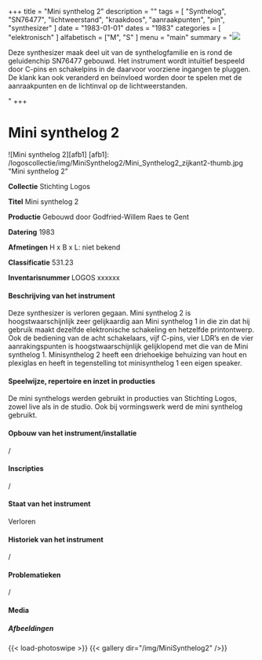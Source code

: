 ﻿+++
title = "Mini synthelog 2"
description = ""
tags = [ "Synthelog", "SN76477", "lichtweerstand", "kraakdoos", "aanraakpunten", "pin", "synthesizer"
]
date = "1983-01-01"
dates = "1983"
categories = [ "elektronisch"
]
alfabetisch = ["M", "S"
]
menu = "main"
summary = "<a href='/logoscollectie/1983/mini_synthelog2'><img src='/logoscollectie/img/MiniSynthelog2/Mini_Synthelog2_zijkant2-thumb.jpg'></a><p>Deze synthesizer maak deel uit van de synthelogfamilie en is rond de geluidenchip SN76477 gebouwd. Het instrument wordt intuïtief bespeeld door C-pins en schakelpins in de daarvoor voorziene ingangen te pluggen. De klank kan ook veranderd en beïnvloed worden door te spelen met de aanraakpunten en de lichtinval op de lichtweerstanden.</p>"
+++

# Mini synthelog 2

![Mini synthelog 2][afb1]
[afb1]: /logoscollectie/img/MiniSynthelog2/Mini_Synthelog2_zijkant2-thumb.jpg "Mini synthelog 2"

**Collectie**
Stichting Logos

**Titel**
Mini synthelog 2

**Productie**
Gebouwd door Godfried-Willem Raes te Gent

**Datering**
1983

**Afmetingen**
H x B x L: niet bekend

**Classificatie**
531.23

**Inventarisnummer**
LOGOS xxxxxx

#### Beschrijving van het instrument
Deze synthesizer is verloren gegaan. Mini synthelog 2 is hoogstwaarschijnlijk zeer gelijkaardig aan Mini synthelog 1 in die zin dat hij gebruik maakt dezelfde elektronische schakeling en hetzelfde printontwerp. Ook de bediening van de acht schakelaars, vijf C-pins, vier LDR’s en de vier aanrakingspunten is hoogstwaarschijnlijk gelijklopend met die van de Mini synthelog 1. Minisynthelog 2 heeft een driehoekige behuizing van hout en plexiglas en heeft in tegenstelling tot minisynthelog 1 een eigen speaker.

#### Speelwijze, repertoire en inzet in producties
De mini synthelogs werden gebruikt in producties van Stichting Logos, zowel live als in de studio. Ook bij vormingswerk werd de mini synthelog gebruikt.

#### Opbouw van het instrument/installatie
/

#### Inscripties
/

#### Staat van het instrument
Verloren

#### Historiek van het instrument
/

#### Problematieken
/

#### Media
##### Afbeeldingen
{{< load-photoswipe >}}
{{< gallery dir="/img/MiniSynthelog2" />}}
